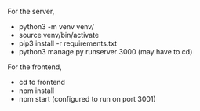 For the server,
- python3 -m venv venv/
- source venv/bin/activate
- pip3 install -r requirements.txt
- python3 manage.py runserver 3000 (may have to cd)

For the frontend,
- cd to frontend
- npm install
- npm start (configured to run on port 3001)
